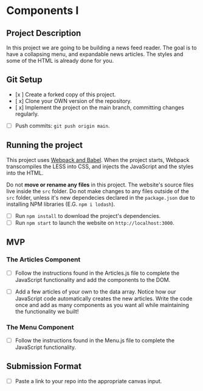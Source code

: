 # Components I

## Project Description

In this project we are going to be building a news feed reader. The goal is to have a collapsing menu, and expandable news articles. The styles and some of the HTML is already done for you.

## Git Setup

- [x ] Create a forked copy of this project.
- [ x] Clone your OWN version of the repository.
- [ x] Implement the project on the main branch, committing changes regularly.
- [ ] Push commits: `git push origin main`.

## Running the project

This project uses [Webpack and Babel](https://bloomtech-1.wistia.com/medias/bhi99dwr2x). When the project starts, Webpack transcompiles the LESS into CSS, and injects the JavaScript and the styles into the HTML.

Do not **move or rename any files** in this project. The website's source files live inside the `src` folder. Do not make changes to any files outside of the `src` folder, unless it's new dependecies declared in the `package.json` due to installing NPM libraries (E.G. `npm i lodash`).

- [ ] Run `npm install` to download the project's dependencies.
- [ ] Run `npm start` to launch the website on `http://localhost:3000`.

## MVP

### The Articles Component

- [ ] Follow the instructions found in the Articles.js file to complete the JavaScript functionality and add the components to the DOM.

- [ ] Add a few articles of your own to the data array. Notice how our JavaScript code automatically creates the new articles. Write the code once and add as many components as you want all while maintaining the functionality we built!

### The Menu Component

- [ ] Follow the instructions found in the Menu.js file to complete the JavaScript functionality.

## Submission Format

- [ ] Paste a link to your repo into the appropriate canvas input.
